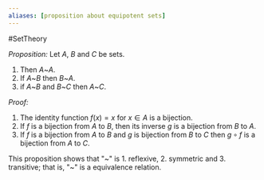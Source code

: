 ```yaml
---
aliases: [proposition about equipotent sets]
---
```


#SetTheory 

*Proposition:* Let $A$, $B$ and $C$ be sets.
1. Then $A$~$A$.
2. If $A$~$B$ then $B$~$A$.
3. if $A$~$B$ and $B$~$C$ then $A$~$C$.

*Proof:* 
1. The identity function $f(x) = x$ for $x\in A$ is a bijection.
2. If $f$ is a bijection from $A$ to $B$, then its inverse $g$ is a bijection from $B$ to $A$.
3. If $f$ is a bijection from $A$ to $B$ and $g$ is bijection from $B$ to $C$ then $g\circ f$ is a bijection from $A$ to $C$.

This proposition shows that "~" is 1. reflexive, 2. symmetric and 3. transitive; that is, "~" is a equivalence relation.

